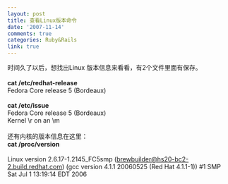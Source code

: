 ```yaml
---
layout: post
title: 查看Linux版本命令
date: '2007-11-14'
comments: true
categories: Ruby&Rails
link: true
---
```

<p>时间久了以后，想找出Linux 版本信息来看看，有2个文件里面有保存。<br />
<br />
<strong>cat /etc/redhat-release</strong><br />
Fedora Core release 5 (Bordeaux)<br />
<br />
<strong>cat /etc/issue</strong><br />
Fedora Core release 5 (Bordeaux)<br />
Kernel \r on an \m<br />
<br />
还有内核的版本信息在这里：<br />
<strong>cat /proc/version</strong><br />
<br />
Linux version 2.6.17-1.2145_FC5smp (<a href="mailto:brewbuilder@hs20-bc2-2.build.redhat.com">brewbuilder@hs20-bc2-2.build.redhat.com</a>) (gcc version 4.1.1 20060525 (Red Hat 4.1.1-1)) #1 SMP Sat Jul 1 13:19:14 EDT 2006</p>
